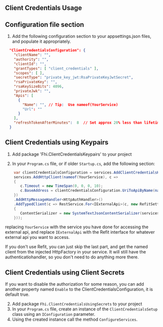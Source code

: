 ﻿## Client Credentials Usage


## Configuration file section

1. Add the following configuration section to your appsettings.json files, and populate it appropriately.


```json
  "ClientCredentialsConfiguration": {
    "clientName": "",
    "authority": "",
    "clientId": "",
    "grantTypes": [ "client_credentials" ],
    "scopes": [ ],
    "secretType": "private_key_jwt:RsaPrivateKeyJwtSecret",
    "rsaPrivateKey": "",
    "rsaKeySizeBits": 4096,
    "privateJwk": "",
    "Apis": [
      {
        "Name": "", // Tip:  Use nameof(YourService)
        "Url": ""
      }
    ],
    "refreshTokenAfterMinutes":  8  // Set approx 20% less than lifetime of access token
  }
```



## Client Credentials using Keypairs

1. Add package 'Fhi.ClientCredentialsKeypairs' to your project

2. In your `Program.cs` file, or if older `Startup.cs`, add the following section:

```cs
    var clientCredentialsConfiguration = services.AddClientCredentialsKeypairs(Configuration);
    services.AddHttpClient(nameof(YourService), c =>
    {
       c.Timeout = new TimeSpan(0, 0, 0, 10);
       c.BaseAddress = clientCredentialsConfiguration.UriToApiByName(nameof(YourService));
    })
    .AddHttpMessageHandler<HttpAuthHandler>()
    .AddTypedClient(c => RestService.For<IExternalApi>(c, new RefitSettings
    {
       ContentSerializer = new SystemTextJsonContentSerializer(services.DefaultJsonSerializationOptions())
    }));
```
replacing `YourService` with the service you have done for accessing the external api, and replace `IExternalApi` with the Refit interface for whatever external api you want to access.

If you don't use Refit, you can just skip the last part, and get the named client from the injected HttpFactory in your service. It will still have the authenticatiohandler, so you don't need to do anything more there.



## Client Credentials using Client Secrets

If you want to disable the authorization for some reason, you can add another property named `Enable` to the ClientCredentialsConfiguration, it is default true.

2. Add package `Fhi.ClientCredentialsUsingSecrets` to your project
3. In your `Program.cs` file, create an instance of the `ClientCredentialsSetup` class using an `IConfiguration` parameter.
4. Using the created instance call the method `ConfigureServices`.

